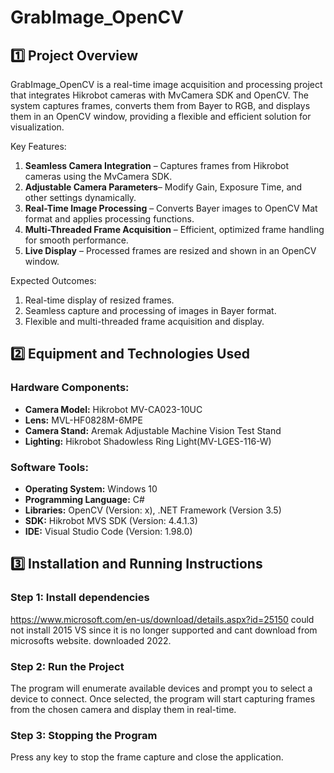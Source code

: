 # GrabImage_OpenCV

## 1️⃣ Project Overview
GrabImage_OpenCV is a real-time image acquisition and processing project that integrates Hikrobot cameras with MvCamera SDK and OpenCV. The system captures frames, converts them from Bayer to RGB, and displays them in an OpenCV window, providing a flexible and efficient solution for visualization.

Key Features:

1)  **Seamless Camera Integration** – Captures frames from Hikrobot cameras using the MvCamera SDK.
2)  **Adjustable Camera Parameters**– Modify Gain, Exposure Time, and other settings dynamically.
3)  **Real-Time Image Processing** – Converts Bayer images to OpenCV Mat format and applies processing functions.
4)  **Multi-Threaded Frame Acquisition** – Efficient, optimized frame handling for smooth performance.
5)  **Live Display** – Processed frames are resized and shown in an OpenCV window.

Expected Outcomes:

1) Real-time display of resized frames.
2) Seamless capture and processing of images in Bayer format.
3) Flexible and multi-threaded frame acquisition and display.

## 2️⃣ Equipment and Technologies Used

### Hardware Components:
-  **Camera Model:** Hikrobot MV-CA023-10UC
-  **Lens:** MVL-HF0828M-6MPE
-  **Camera Stand:** Aremak Adjustable Machine Vision Test Stand
-  **Lighting:** Hikrobot Shadowless Ring Light(MV-LGES-116-W)

### Software Tools:
- **Operating System:** Windows 10
-  **Programming Language:** C#
-  **Libraries:** OpenCV (Version: x), .NET Framework (Version 3.5)
-  **SDK:** Hikrobot MVS SDK (Version: 4.4.1.3)
- **IDE:** Visual Studio Code (Version: 1.98.0)


## 3️⃣ Installation and Running Instructions 

### Step 1: Install dependencies
https://www.microsoft.com/en-us/download/details.aspx?id=25150
could not install 2015 VS since it is no longer supported and cant download from microsofts website. downloaded 2022.


### Step 2: Run the Project

The program will enumerate available devices and prompt you to select a device to connect. Once selected, the program will start capturing frames from the chosen camera and display them in real-time.

### Step 3: Stopping the Program
Press any key to stop the frame capture and close the application.


